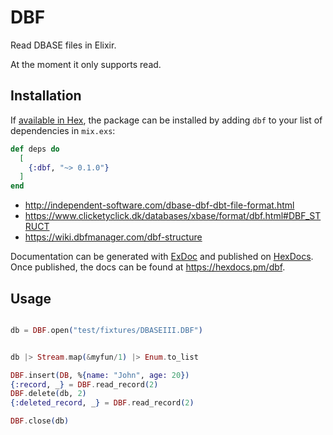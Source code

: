 # DBF

Read DBASE files in Elixir.

At the moment it only supports read.

## Installation

If [available in Hex](https://hex.pm/docs/publish), the package can be installed
by adding `dbf` to your list of dependencies in `mix.exs`:

```elixir
def deps do
  [
    {:dbf, "~> 0.1.0"}
  ]
end
```

 * http://independent-software.com/dbase-dbf-dbt-file-format.html
 * https://www.clicketyclick.dk/databases/xbase/format/dbf.html#DBF_STRUCT
 * https://wiki.dbfmanager.com/dbf-structure 

Documentation can be generated with [ExDoc](https://github.com/elixir-lang/ex_doc)
and published on [HexDocs](https://hexdocs.pm). Once published, the docs can
be found at <https://hexdocs.pm/dbf>.

## Usage

```elixir

db = DBF.open("test/fixtures/DBASEIII.DBF")


db |> Stream.map(&myfun/1) |> Enum.to_list

DBF.insert(DB, %{name: "John", age: 20})
{:record, _} = DBF.read_record(2)
DBF.delete(db, 2)
{:deleted_record, _} = DBF.read_record(2)

DBF.close(db)

```

